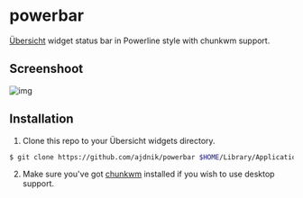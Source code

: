 # powerbar
[Übersicht](https://github.com/felixhageloh/uebersicht) widget status bar in Powerline style with chunkwm support.

## Screenshoot
![img](./screenshot.png)

## Installation

1. Clone this repo to your Übersicht widgets directory.

```bash
$ git clone https://github.com/ajdnik/powerbar $HOME/Library/Application\ Support/Übersicht/widgets/powerbar
```

2. Make sure you've got [chunkwm](https://koekeishiya.github.io/chunkwm/) installed if you wish to use desktop support.
